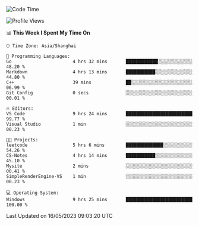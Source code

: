 <!--START_SECTION:waka-->
![Code Time](http://img.shields.io/badge/Code%20Time-926%20hrs%201%20min-blue)

![Profile Views](http://img.shields.io/badge/Profile%20Views-0-blue)

📊 **This Week I Spent My Time On** 

```text
🕑︎ Time Zone: Asia/Shanghai

💬 Programming Languages: 
Go                       4 hrs 32 mins       ████████████░░░░░░░░░░░░░   48.20 % 
Markdown                 4 hrs 13 mins       ███████████░░░░░░░░░░░░░░   44.80 % 
C++                      39 mins             ██░░░░░░░░░░░░░░░░░░░░░░░   06.99 % 
Git Config               0 secs              ░░░░░░░░░░░░░░░░░░░░░░░░░   00.01 % 

🔥 Editors: 
VS Code                  9 hrs 24 mins       █████████████████████████   99.77 % 
Visual Studio            1 min               ░░░░░░░░░░░░░░░░░░░░░░░░░   00.23 % 

🐱‍💻 Projects: 
leetcode                 5 hrs 6 mins        ██████████████░░░░░░░░░░░   54.26 % 
CS-Notes                 4 hrs 14 mins       ███████████░░░░░░░░░░░░░░   45.10 % 
Mysite                   2 mins              ░░░░░░░░░░░░░░░░░░░░░░░░░   00.41 % 
SimpleRenderEngine-VS    1 min               ░░░░░░░░░░░░░░░░░░░░░░░░░   00.23 % 

💻 Operating System: 
Windows                  9 hrs 25 mins       █████████████████████████   100.00 % 
```


 Last Updated on 16/05/2023 09:03:20 UTC
<!--END_SECTION:waka-->